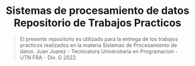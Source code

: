 <h1 align="center">
    Sistemas de procesamiento de datos<br/>Repositorio de Trabajos Practicos<br/>
</h1>

> El presente repositorio es utilizado para la entrega de los trabajos practicos realizados en la materia Sistemas de Procesamiento de datos.
> Juan Juarez - Tecnicatura Universitaria en Programacion - UTN FRA - Div. G 2022.
